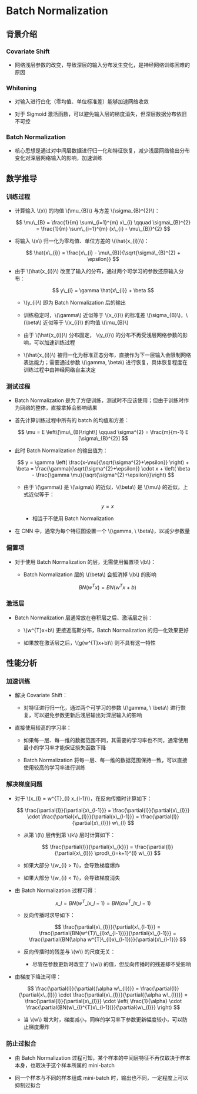 <script type="text/javascript" src="http://cdn.mathjax.org/mathjax/latest/MathJax.js?config=default"></script>

# Batch Normalization

## 背景介绍

### Covariate Shift

- 网络浅层参数的改变，导致深层的输入分布发生变化，是神经网络训练困难的原因

### Whitening

- 对输入进行白化（零均值、单位标准差）能够加速网络收敛

- 对于 Sigmoid 激活函数，可以避免输入层的梯度消失，但深层数据分布依旧不可控

### Batch Normalization

- 核心思想是通过对中间层数据进行归一化和特征恢复，减少浅层网络输出分布变化对深层网络输入的影响，加速训练

## 数学推导

### 训练过程

- 计算输入 \\(x\\) 的均值 \\(\mu\_{B}\\) 与方差 \\(\sigma\_{B}^{2}\\)：

	$$ \mu\_{B} = \frac{1}{m} \sum\_{i=1}^{m} x\_{i} \qquad \sigma\_{B}^{2} = \frac{1}{m} \sum\_{i=1}^{m} (x\_{i} - \mu\_{B})^{2} $$

- 将输入 \\(x\\) 归一化为零均值、单位方差的 \\(\hat{x\_{i}}\\)：

	$$ \hat{x\_{i}} = \frac{x\_{i} - \mu\_{B}}{\sqrt{\sigma\_{B}^{2} + \epsilon}} $$

- 由于 \\(\hat{x\_{i}}\\) 改变了输入的分布，通过两个可学习的参数还原输入分布：

	$$ y\_{i} = \gamma \hat{x\_{i}} + \beta $$

	- \\(y\_{i}\\) 即为 Batch Normalization 后的输出

	- 训练稳定时，\\(\gamma\\) 近似等于 \\(x\_{i}\\) 的标准差 \\(\sigma\_{B}\\)，\\(\beta\\) 近似等于 \\(x\_{i}\\) 的均值 \\(\mu\_{B}\\)

	- 由于 \\(\hat{x\_{i}}\\) 分布固定， \\(y\_{i}\\) 的分布不再受浅层网络参数的影响，可以加速训练过程

	- \\(\hat{x\_{i}}\\) 被归一化为标准正态分布，直接作为下一层输入会限制网络表达能力；需要通过参数 \\(\gamma, \beta\\) 进行恢复，具体恢复程度在训练过程中由神经网络自主决定

### 测试过程

- Batch Normalization 是为了方便训练，测试时不应该使用；但由于训练时作为网络的整体，直接拿掉会影响结果

- 首先计算训练过程中所有的 batch 的均值和方差：

	$$ \mu = E \left\[\mu\_{B}\right\] \qquad \sigma^{2} = \frac{m}{m-1} E [\sigma\_{B}^{2}] $$

- 此时 Batch Normalization 的输出值为：

	$$ y = \gamma \left( \frac{x-\mu}{\sqrt{\sigma^{2}+\epsilon}} \right) + \beta = \frac{\gamma}{\sqrt{\sigma^{2}+\epsilon}} \cdot x + \left( \beta - \frac{\gamma \mu}{\sqrt{\sigma^{2}+\epsilon}}\right) $$

	- 由于 \\(\gamma\\) 是 \\(\sigma\\) 的近似，\\(\beta\\) 是 \\(\mu\\) 的近似，上式近似等于：

		$$ y = x $$
			
		- 相当于不使用 Batch Normalization

- 在 CNN 中，通常为每个特征图设置一个 \\(\gamma, \ \beta\\)，以减少参数量

### 偏置项

- 对于使用 Batch Normalization 的层，无需使用偏置项 \\(b\\)：

	- Batch Normalization 层的 \\(\beta\\) 会抵消掉 \\(b\\) 的影响

		$$ BN(w^{T}x) = BN(w^{T}x + b) $$

### 激活层

- Batch Normalization 层通常放在卷积层之后、激活层之前：

	- \\(w^{T}x+b\\) 更接近高斯分布，Batch Normalization 的归一化效果更好

	- 如果放在激活层之后，\\(g(w^{T}x+b)\\) 则不具有这一特性

## 性能分析

### 加速训练

- 解决 Covariate Shift：

	- 对特征进行归一化，通过两个可学习的参数 \\(\gamma, \ \beta\\) 进行恢复，可以避免参数更新后浅层输出对深层输入的影响

- 直接使用较高的学习率：

	- 如果每一层、每一维的数据范围不同，其需要的学习率也不同，通常使用最小的学习率才能保证损失函数下降

	- Batch Normalization 将每一层、每一维的数据范围保持一致，可以直接使用较高的学习率进行训练

### 解决梯度问题

- 对于 \\(x\_{l} = w^{T}\_{l} x\_{l-1}\\)，在反向传播时计算如下：

	$$ \frac{\partial{l}}{\partial{x\_{l-1}}} = \frac{\partial{l}}{\partial{x\_{l}}} \cdot \frac{\partial{x\_{l}}}{\partial{x\_{l-1}}} = \frac{\partial{l}}{\partial{x\_{l}}} w\_{l} $$

	- 从第 \\(l\\) 层传到第 \\(k\\) 层时计算如下：

		$$ \frac{\partial{l}}{\partial{x\_{k}}} = \frac{\partial{l}}{\partial{x\_{l}}} \prod\_{i=k+1}^{l} w\_{i} $$

	- 如果大部分 \\(w\_{i} > 1\\)，会导致梯度爆炸

	- 如果大部分 \\(w\_{i} < 1\\)，会导致梯度消失

- 由 Batch Normalization 过程可得：

	$$ x\_{l} = BN(w^{T}\_{l}x\_{l-1}) = BN(aw^{T}\_{l}x\_{l-1}) $$

	- 反向传播时求导如下：

		$$ \frac{\partial{x\_{l}}}{\partial{x\_{l-1}}} = \frac{\partial{BN(w^{T}\_{l}x\_{l-1})}}{\partial{x\_{l-1}}} =  \frac{\partial{BN(\alpha w^{T}\_{l}x\_{l-1})}}{\partial{x\_{l-1}}} $$

	- 反向传播时的残差与 \\(w\\) 的尺度无关：

		- 尽管在参数更新时改变了 \\(w\\) 的值，但反向传播时的残差却不受影响

- 由梯度下降法可得：
	
	$$ \frac{\partial{l}}{\partial{(\alpha w\_{l})}} = \frac{\partial{l}}{\partial{x\_{l}}} \cdot \frac{\partial{x\_{l}}}{\partial{(\alpha w\_{l})}} = \frac{\partial{l}}{\partial{x\_{l}}} \cdot \left( \frac{1}{\alpha} \cdot \frac{\partial{BN(w\_{l}^{T}x\_{l-1})}}{\partial{w\_{l}}} \right) $$

	- 当 \\(w\\) 增大时，梯度减小，同样的学习率下参数更新幅度较小，可以防止梯度爆炸

### 防止过拟合

- 由 Batch Normalization 过程可知，某个样本的中间层特征不再仅取决于样本本身，也取决于这个样本所属的 mini-batch

- 同一个样本与不同的样本组成 mini-batch 时，输出也不同，一定程度上可以抑制过拟合